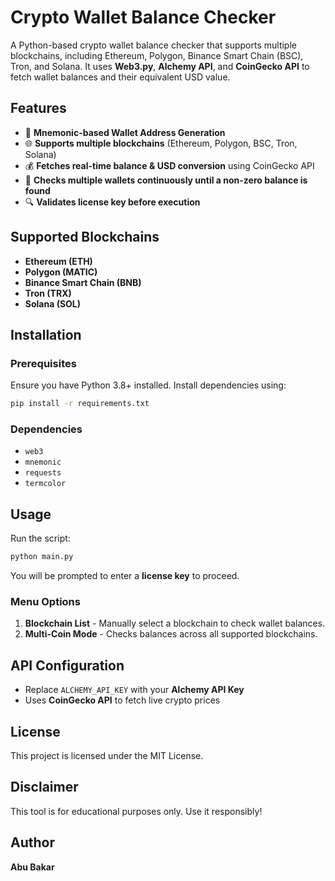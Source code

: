 # Crypto Wallet Balance Checker


A Python-based crypto wallet balance checker that supports multiple blockchains, including Ethereum, Polygon, Binance Smart Chain (BSC), Tron, and Solana. It uses **Web3.py**, **Alchemy API**, and **CoinGecko API** to fetch wallet balances and their equivalent USD value.

## Features

- 🔑 **Mnemonic-based Wallet Address Generation**
- 🌐 **Supports multiple blockchains** (Ethereum, Polygon, BSC, Tron, Solana)
- 💰 **Fetches real-time balance & USD conversion** using CoinGecko API
- 🔄 **Checks multiple wallets continuously until a non-zero balance is found**
- 🔍 **Validates license key before execution**

## Supported Blockchains
- **Ethereum (ETH)**
- **Polygon (MATIC)**
- **Binance Smart Chain (BNB)**
- **Tron (TRX)**
- **Solana (SOL)**

## Installation

### Prerequisites
Ensure you have Python 3.8+ installed. Install dependencies using:

```sh
pip install -r requirements.txt
```

### Dependencies
- `web3`
- `mnemonic`
- `requests`
- `termcolor`

## Usage

Run the script:

```sh
python main.py
```

You will be prompted to enter a **license key** to proceed.

### Menu Options
1. **Blockchain List** - Manually select a blockchain to check wallet balances.
2. **Multi-Coin Mode** - Checks balances across all supported blockchains.

## API Configuration
- Replace `ALCHEMY_API_KEY` with your **Alchemy API Key**
- Uses **CoinGecko API** to fetch live crypto prices

## License
This project is licensed under the MIT License.

## Disclaimer
This tool is for educational purposes only. Use it responsibly!

## Author
 **Abu Bakar**
